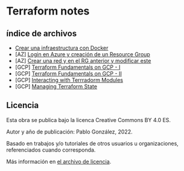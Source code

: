 # Terraform notes

## índice de archivos

 * [Crear una infraestructura con Docker](./files/1-docker-terraform/)
 * [AZ]  [Login en Azure y creación de un Resource Group](./files/2-azure-resourcegroup/)
 * [AZ]  [Crear una red y en el RG anterior y modificar este](./files/3-azure-add_net_to_rg/)
 * [GCP] [Terraform Fundamentals on GCP - I](./files/41-terraform-fundamentals-gcp.md)
 * [GCP] [Terraform Fundamentals on GCP - II](./files/42-terraform-fundamentals-gcp.md)
 * [GCP] [Interacting with Terrradorm Modules](./files/43-terraform-modules.md)
 * [GCP] [Managing Terraform State]()


## Licencia
Esta obra se publica bajo la licenca Creative Commons BY 4.0 ES.

Autor y año de publicación: Pablo González, 2022. 

Basado en trabajos y/o tutoriales de otros usuarios u organizaciones, referenciados cuando corresponda.

Más información en [el archivo de licencia](./license.md).